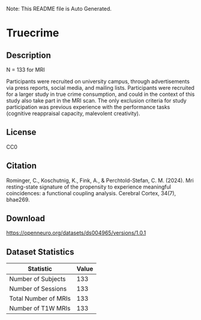 Note: This README file is Auto Generated.

# Truecrime

## Description

N = 133 for MRI

Participants were recruited on university campus, through advertisements via press reports, social media, and mailing lists. Participants were recruited for a larger study in true crime consumption, and could in the context of this study also take part in the MRI scan. The only exclusion criteria for study participation was previous experience with the performance tasks (cognitive reappraisal capacity, malevolent creativity).


## License

CC0

## Citation

Rominger, C., Koschutnig, K., Fink, A., & Perchtold-Stefan, C. M. (2024). Mri resting-state signature of the propensity to experience meaningful coincidences: a functional coupling analysis. Cerebral Cortex, 34(7), bhae269.

## Download

https://openneuro.org/datasets/ds004965/versions/1.0.1

## Dataset Statistics

| Statistic | Value |
| --- | --- |
| Number of Subjects | 133 |
| Number of Sessions | 133 |
| Total Number of MRIs | 133 |
| Number of T1W MRIs | 133 |

